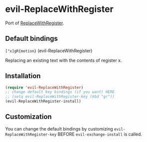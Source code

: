 evil-ReplaceWithRegister
============

Port of [ReplaceWithRegister](http://www.vim.org/scripts/script.php?script_id=2703).

Default bindings
--------

`["x]gR{motion}` (evil-ReplaceWithRegister)

Replacing an existing text with the contents of register x.

Installation
------------

```lisp
(require 'evil-ReplaceWithRegister)
;; change default key bindings (if you want) HERE
;; (setq evil-ReplaceWithRegister-key (kbd "gr"))
(evil-ReplaceWithRegister-install)
```

Customization
-------

You can change the default bindings by customizing `evil-ReplaceWithRegister-key` BEFORE `evil-exchange-install` is called.

